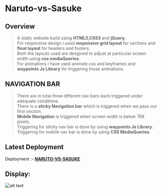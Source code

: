 # Naruto-vs-Sasuke
## Overview
> A static website build using **HTML5,CSS3** and **jQuery.**<br>
> For responsive design i used **responsive grid layout** for sections and **float layout** for headers and footers.<br>
> Both the layouts used are desgined to adjust at particular screen width using **css mediaQueries.**<br>
> For animations i have used animate.css and keyframes and **waypoints Js Library** for triggering those animations.<br>

## NAVIGATION BAR
> There are in total three different nav bars each triggered under adequate conditions.<br>
> There is a **sticky Navigation bar** which is triggered when we pass our first section.<br>
> **Mobile Navigation** is triggered when screen width is below 768 pixels.<br>
> Triggering for sticky nav bar is done by using **waypoints Js Library.**<br>
> Triggering for mobile nav bar is done by using **CSS MediaQueries.**<br>

## Latest Deployment 
Deployment :- <a href="https://svsannidhay.github.io/Naruto-vs-Sasuke/" target = "_blank" >**NARUTO-VS-SASUKE**</a>
## Display:
![alt text](https://github.com/svsannidhay/Naruto-vs-Sasuke/blob/master/resources%20/imagesScreenShots/FireShot%20Capture%20022%20-%20Naruto%20vs%20Sasuke%20-%20svsannidhay.github.io.png)
